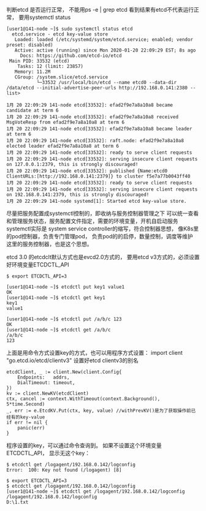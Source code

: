 
判断etcd 是否运行正常， 不能用ps -e | grep etcd 看到结果有etcd不代表运行正常，
要用systemctl status
```
[user1@141-node ~]$ sudo systemctl status etcd
  etcd.service - etcd key-value store
   Loaded: loaded (/etc/systemd/system/etcd.service; enabled; vendor preset: disabled)
   Active: active (running) since Mon 2020-01-20 22:09:29 EST; 8s ago
     Docs: https://github.com/etcd-io/etcd
 Main PID: 33532 (etcd)
    Tasks: 12 (limit: 23857)
   Memory: 11.2M
   CGroup: /system.slice/etcd.service
           └─33532 /usr/local/bin/etcd --name etcd0 --data-dir /data/etcd --initial-advertise-peer-urls http://192.168.0.141:2380 --list>

1月 20 22:09:29 141-node etcd[33532]: efad2f9e7a8a10a8 became candidate at term 6
1月 20 22:09:29 141-node etcd[33532]: efad2f9e7a8a10a8 received MsgVoteResp from efad2f9e7a8a10a8 at term 6
1月 20 22:09:29 141-node etcd[33532]: efad2f9e7a8a10a8 became leader at term 6
1月 20 22:09:29 141-node etcd[33532]: raft.node: efad2f9e7a8a10a8 elected leader efad2f9e7a8a10a8 at term 6
1月 20 22:09:29 141-node etcd[33532]: ready to serve client requests
1月 20 22:09:29 141-node etcd[33532]: serving insecure client requests on 127.0.0.1:2379, this is strongly discouraged!
1月 20 22:09:29 141-node etcd[33532]: published {Name:etcd0 ClientURLs:[http://192.168.0.141:2379]} to cluster f5e7a77b0043ff40
1月 20 22:09:29 141-node etcd[33532]: ready to serve client requests
1月 20 22:09:29 141-node etcd[33532]: serving insecure client requests on 192.168.0.141:2379, this is strongly discouraged!
1月 20 22:09:29 141-node systemd[1]: Started etcd key-value store.
```

尽量把服务配置成systemctl控制的，即收纳与服务控制器管理之下
可以统一查看和管理服务状态，服务配置文件指定，需要的环境变量，开机自启动服务
systemctl实际是 system service controller的缩写，符合控制器思想，
像K8s里的pod控制器，负责专门管理pod， 负责pod的的启停，数量控制，调度等维护
这里的服务控制器，也是这个思想。

etcd 3.0 的etcdclt默认方式也是evcd2.0方式的， 要用etcd v3方式的，必须设置好环境变量ETCDCTL_API
```
$ export ETCDCTL_API=3

[user1@141-node ~]$ etcdctl put key1 value1
OK
[user1@141-node ~]$ etcdctl get key1
key1
value1

[user1@141-node ~]$ etcdctl put /a/b/c 123
OK
[user1@141-node ~]$ etcdctl get /a/b/c
/a/b/c
123
```

上面是用命令方式设置key的方式，也可以用程序方式设置：
import client "go.etcd.io/etcd/clientv3"  设置好etcd clientv3的别名
```golang
etcdClient, _ := client.New(client.Config{
    Endpoints:   addrs,
    DialTimeout: timeout,
})
kv := client.NewKV(etcdClient)
ctx, cancel := context.WithTimeout(context.Background(), 5*time.Second)
_, err := e.EtcdKV.Put(ctx, key, value) //withPrevKV()是为了获取操作前已经有的key-value
if err != nil {
    panic(err)
}
```
程序设置的key，可以通过命令查询到。
如果不设置这个环境变量ETCDCTL_API， 显示无这个key：
```
$ etcdctl get /logagent/192.168.0.142/logconfig
Error:  100: Key not found (/logagent) [8]

$ export ETCDCTL_API=3
$ etcdctl get /logagent/192.168.0.142/logconfig
[user1@141-node ~]$ etcdctl get /logagent/192.168.0.142/logconfig
/logagent/192.168.0.142/logconfig
D:\1.txt
```
